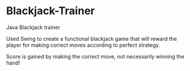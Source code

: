 # Blackjack-Trainer
Java Blackjack trainer

Used Swing to create a functional blackjack game that will reward the player for making correct moves according to perfect strategy.

Score is gained by making the correct move, not necessarily winning the hand!
